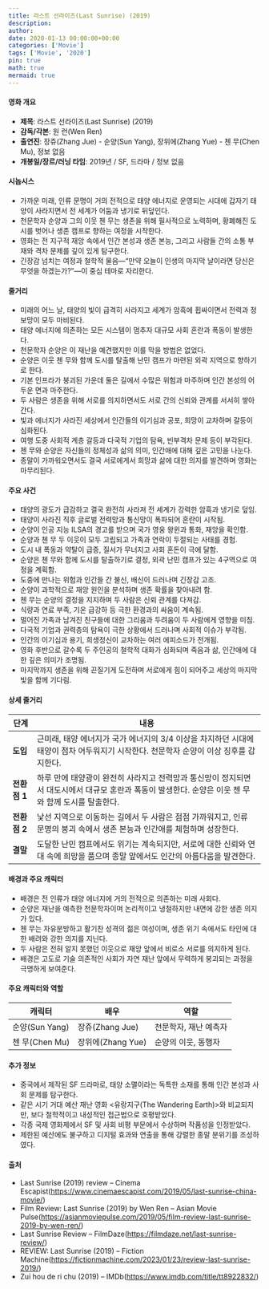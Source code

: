 ```yaml
---
title: 라스트 선라이즈(Last Sunrise) (2019)
description: 
author: 
date: 2020-01-13 00:00:00+00:00
categories: ['Movie']
tags: ['Movie', '2020']
pin: true
math: true
mermaid: true
---
```

#### 영화 개요

- **제목**: 라스트 선라이즈(Last Sunrise) (2019)  
- **감독/각본**: 원 런(Wen Ren)  
- **출연진**: 장쥬(Zhang Jue) - 순양(Sun Yang), 장위에(Zhang Yue) - 첸 무(Chen Mu), 정보 없음  
- **개봉일/장르/러닝 타임**: 2019년 / SF, 드라마 / 정보 없음  

#### 시놉시스

- 가까운 미래, 인류 문명이 거의 전적으로 태양 에너지로 운영되는 시대에 갑자기 태양이 사라지면서 전 세계가 어둠과 냉기로 뒤덮인다.  
- 천문학자 순양과 그의 이웃 첸 무는 생존을 위해 필사적으로 노력하며, 황폐해진 도시를 벗어나 생존 캠프로 향하는 여정을 시작한다.  
- 영화는 전 지구적 재앙 속에서 인간 본성과 생존 본능, 그리고 사람들 간의 소통 부재와 격차 문제를 깊이 있게 탐구한다.  
- 긴장감 넘치는 여정과 철학적 물음—“만약 오늘이 인생의 마지막 날이라면 당신은 무엇을 하겠는가?”—이 중심 테마로 자리한다.  

#### 줄거리

- 미래의 어느 날, 태양의 빛이 급격히 사라지고 세계가 암흑에 휩싸이면서 전력과 정보망이 모두 마비된다.  
- 태양 에너지에 의존하는 모든 시스템이 멈추자 대규모 사회 혼란과 폭동이 발생한다.  
- 천문학자 순양은 이 재난을 예견했지만 이를 막을 방법은 없었다.  
- 순양은 이웃 첸 무와 함께 도시를 탈출해 난민 캠프가 마련된 외곽 지역으로 향하기로 한다.  
- 기본 인프라가 붕괴된 가운데 둘은 길에서 수많은 위험과 마주하며 인간 본성의 어두운 면과 마주한다.  
- 두 사람은 생존을 위해 서로를 의지하면서도 서로 간의 신뢰와 관계를 서서히 쌓아간다.  
- 빛과 에너지가 사라진 세상에서 인간들의 이기심과 공포, 희망이 교차하며 갈등이 심화된다.  
- 여행 도중 사회적 계층 갈등과 다국적 기업의 탐욕, 빈부격차 문제 등이 부각된다.  
- 첸 무와 순양은 자신들의 정체성과 삶의 의미, 인간애에 대해 깊은 고민을 나눈다.  
- 종말이 가까워오면서도 결국 서로에게서 희망과 삶에 대한 의지를 발견하며 영화는 마무리된다.  

#### 주요 사건

- 태양의 광도가 급감하고 결국 완전히 사라져 전 세계가 강력한 암흑과 냉기로 덮임.  
- 태양이 사라진 직후 글로벌 전력망과 통신망이 폭파되어 혼란이 시작됨.  
- 순양이 인공 지능 ILSA의 경고를 받으며 국가 영웅 왕윈과 통화, 재앙을 확인함.  
- 순양과 첸 무 두 이웃이 모두 고립되고 가족과 연락이 두절되는 사태를 경험.  
- 도시 내 폭동과 약탈이 급증, 질서가 무너지고 사회 혼돈이 극에 달함.  
- 순양은 첸 무와 함께 도시를 탈출하기로 결정, 외곽 난민 캠프가 있는 4구역으로 여정을 계획함.  
- 도중에 만나는 위험과 인간들 간 불신, 배신이 드러나며 긴장감 고조.  
- 순양이 과학적으로 재앙 원인을 분석하며 생존 확률을 찾아내려 함.  
- 첸 무는 순양의 결정을 지지하며 두 사람은 신뢰 관계를 다져감.  
- 식량과 연료 부족, 기온 급강하 등 극한 환경과의 싸움이 계속됨.  
- 멀어진 가족과 남겨진 친구들에 대한 그리움과 두려움이 두 사람에게 영향을 미침.  
- 다국적 기업과 권력층의 탐욕이 극한 상황에서 드러나며 사회적 이슈가 부각됨.  
- 인간의 이기심과 용기, 희생정신이 교차하는 여러 에피소드가 전개됨.  
- 영화 후반으로 갈수록 두 주인공의 철학적 대화가 심화되며 죽음과 삶, 인간애에 대한 깊은 의미가 조명됨.  
- 마지막까지 생존을 위해 끈질기게 도전하며 서로에게 힘이 되어주고 세상의 마지막 빛을 함께 기다림.  

#### 상세 줄거리

| **단계**  | **내용** |
|-----------|----------|
| **도입**  | 근미래, 태양 에너지가 국가 에너지의 3/4 이상을 차지하던 시대에 태양이 점차 어두워지기 시작한다. 천문학자 순양이 이상 징후를 감지한다. |
| **전환점 1** | 하루 만에 태양광이 완전히 사라지고 전력망과 통신망이 정지되면서 대도시에서 대규모 혼란과 폭동이 발생한다. 순양은 이웃 첸 무와 함께 도시를 탈출한다. |
| **전환점 2** | 낯선 지역으로 이동하는 길에서 두 사람은 점점 가까워지고, 인류 문명의 붕괴 속에서 생존 본능과 인간애를 체험하며 성장한다. |
| **결말**  | 도달한 난민 캠프에서도 위기는 계속되지만, 서로에 대한 신뢰와 연대 속에 희망을 품으며 종말 앞에서도 인간의 아름다움을 발견한다. |

#### 배경과 주요 캐릭터

- 배경은 전 인류가 태양 에너지에 거의 전적으로 의존하는 미래 사회다.  
- 순양은 재난을 예측한 천문학자이며 논리적이고 냉철하지만 내면에 강한 생존 의지가 있다.  
- 첸 무는 자유분방하고 활기찬 성격의 젊은 여성이며, 생존 위기 속에서도 타인에 대한 배려와 강한 의지를 지닌다.  
- 두 사람은 전혀 알지 못했던 이웃으로 재앙 앞에서 비로소 서로를 의지하게 된다.  
- 배경은 고도로 기술 의존적인 사회가 자연 재난 앞에서 무력하게 붕괴되는 과정을 극명하게 보여준다.  

#### 주요 캐릭터와 역할

| **캐릭터** | **배우**            | **역할**                   |
|------------|---------------------|----------------------------|
| 순양(Sun Yang) | 장쥬(Zhang Jue)     | 천문학자, 재난 예측자       |
| 첸 무(Chen Mu) | 장위에(Zhang Yue)   | 순양의 이웃, 동행자          |

#### 추가 정보

- 중국에서 제작된 SF 드라마로, 태양 소멸이라는 독특한 소재를 통해 인간 본성과 사회 문제를 탐구한다.  
- 같은 시기 거대 예산 재난 영화 <유랑지구(The Wandering Earth)>와 비교되지만, 보다 철학적이고 내성적인 접근법으로 호평받았다.  
- 각종 국제 영화제에서 SF 및 사회 비평 부문에서 수상하며 작품성을 인정받았다.  
- 제한된 예산에도 불구하고 디지털 효과와 연출을 통해 강렬한 종말 분위기를 조성하였다.  

#### 출처

- Last Sunrise (2019) review – Cinema Escapist(https://www.cinemaescapist.com/2019/05/last-sunrise-china-movie/)  
- Film Review: Last Sunrise (2019) by Wen Ren – Asian Movie Pulse(https://asianmoviepulse.com/2019/05/film-review-last-sunrise-2019-by-wen-ren/)  
- Last Sunrise Review – FilmDaze(https://filmdaze.net/last-sunrise-review/)  
- REVIEW: Last Sunrise (2019) – Fiction Machine(https://fictionmachine.com/2023/01/23/review-last-sunrise-2019/)  
- Zui hou de ri chu (2019) – IMDb(https://www.imdb.com/title/tt8922832/)

